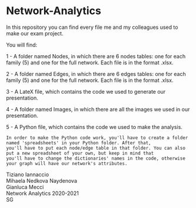 # Network-Analytics
In this repository you can find every file me and my colleagues used to make our exam project.


You will find:

1 - A folder named Nodes, in which there are 6 nodes tables: one for each family (5) and one for the full network. Each file is in the format .xlsx. 

2 - A folder named Edges, in which there are 6 edges tables: one for each family (5) and one for the full network. Each file is in the format .xlsx.

3 - A LateX file, which contains the code we used to generate our presentation. 

4 - A folder named Images, in which there are all the images we used in our presentation.

5 - A Python file, which contains the code we used to make the analysis.

    In order to make the Python code work, you'll have to create a folder named 'spreadsheets' in your Python folder. After that, 
    you'll have to put each node/edge table in that folder. You can also put a new spreadsheet of your own, but keep in mind that 
    you'll have to change the dictionaries' names in the code, otherwise your graph will have our network's attributes.



Tiziano Iannaccio  
Mihaela Nedkova Naydenova  
Gianluca Mecci  
Network Analytics 2020-2021  
SG
